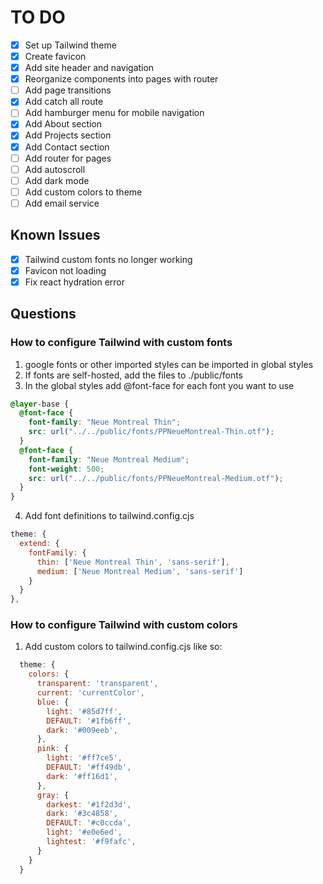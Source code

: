 # TO DO

- [x] Set up Tailwind theme
- [x] Create favicon
- [x] Add site header and navigation
- [x] Reorganize components into pages with router
- [ ] Add page transitions
- [x] Add catch all route
- [ ] Add hamburger menu for mobile navigation
- [x] Add About section
- [x] Add Projects section
- [x] Add Contact section
- [ ] Add router for pages
- [ ] Add autoscroll
- [ ] Add dark mode
- [ ] Add custom colors to theme
- [ ] Add email service

## Known Issues
- [x] Tailwind custom fonts no longer working
- [x] Favicon not loading
- [x] Fix react hydration error

## Questions

### How to configure Tailwind with custom fonts
  1.  google fonts or other imported styles can be imported in global styles
  2.  If fonts are self-hosted, add the files to ./public/fonts
  3.  In the global styles add @font-face for each font you want to use
   
  ```css
  @layer-base {
    @font-face {
      font-family: "Neue Montreal Thin";
      src: url("../../public/fonts/PPNeueMontreal-Thin.otf");
    }
    @font-face {
      font-family: "Neue Montreal Medium";
      font-weight: 500;
      src: url("../../public/fonts/PPNeueMontreal-Medium.otf");
    }
  }
  ``` 
  4. Add font definitions to tailwind.config.cjs
  ```js
  theme: {
    extend: {
      fontFamily: {
        thin: ['Neue Montreal Thin', 'sans-serif'],
        medium: ['Neue Montreal Medium', 'sans-serif']
      }
    }
  },
  ```

### How to configure Tailwind with custom colors
1. Add custom colors to tailwind.config.cjs like so:
```js
  theme: {
    colors: {
      transparent: 'transparent',
      current: 'currentColor',
      blue: {
        light: '#85d7ff',
        DEFAULT: '#1fb6ff',
        dark: '#009eeb',
      },
      pink: {
        light: '#ff7ce5',
        DEFAULT: '#ff49db',
        dark: '#ff16d1',
      },
      gray: {
        darkest: '#1f2d3d',
        dark: '#3c4858',
        DEFAULT: '#c0ccda',
        light: '#e0e6ed',
        lightest: '#f9fafc',
      }
    }
  }
```
